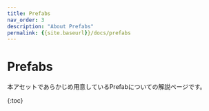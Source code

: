 ```yaml
---
title: Prefabs
nav_order: 3
description: "About Prefabs"
permalink: {{site.baseurl}}/docs/prefabs
---
```


# Prefabs

本アセットであらかじめ用意しているPrefabについての解説ページです。  

{:toc}


